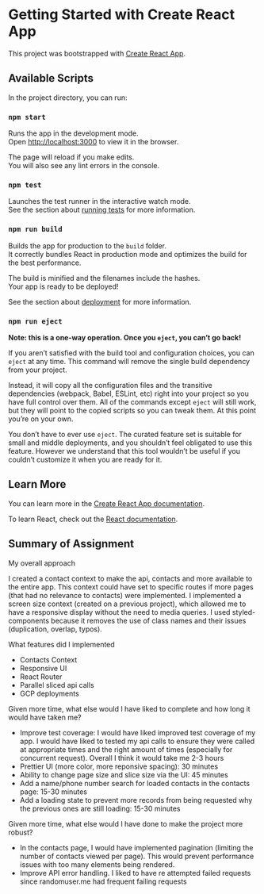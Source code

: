 # Getting Started with Create React App

This project was bootstrapped with [Create React App](https://github.com/facebook/create-react-app).

## Available Scripts

In the project directory, you can run:

### `npm start`

Runs the app in the development mode.\
Open [http://localhost:3000](http://localhost:3000) to view it in the browser.

The page will reload if you make edits.\
You will also see any lint errors in the console.

### `npm test`

Launches the test runner in the interactive watch mode.\
See the section about [running tests](https://facebook.github.io/create-react-app/docs/running-tests) for more information.

### `npm run build`

Builds the app for production to the `build` folder.\
It correctly bundles React in production mode and optimizes the build for the best performance.

The build is minified and the filenames include the hashes.\
Your app is ready to be deployed!

See the section about [deployment](https://facebook.github.io/create-react-app/docs/deployment) for more information.

### `npm run eject`

**Note: this is a one-way operation. Once you `eject`, you can’t go back!**

If you aren’t satisfied with the build tool and configuration choices, you can `eject` at any time. This command will remove the single build dependency from your project.

Instead, it will copy all the configuration files and the transitive dependencies (webpack, Babel, ESLint, etc) right into your project so you have full control over them. All of the commands except `eject` will still work, but they will point to the copied scripts so you can tweak them. At this point you’re on your own.

You don’t have to ever use `eject`. The curated feature set is suitable for small and middle deployments, and you shouldn’t feel obligated to use this feature. However we understand that this tool wouldn’t be useful if you couldn’t customize it when you are ready for it.

## Learn More

You can learn more in the [Create React App documentation](https://facebook.github.io/create-react-app/docs/getting-started).

To learn React, check out the [React documentation](https://reactjs.org/).

## Summary of Assignment

My overall approach

I created a contact context to make the api, contacts and more available to the entire app. This context could have set to specific routes if more pages (that had no relevance to contacts) were implemented. I implemented a screen size context (created on a previous project), which allowed me to have a responsive display without the need to media queries. I used styled-components because it removes the use of class names and their issues (duplication, overlap, typos).

What features did I implemented

- Contacts Context
- Responsive UI
- React Router
- Parallel sliced api calls
- GCP deployments

Given more time, what else would I have liked to complete and how long it would have taken me?

- Improve test coverage: I would have liked improved test coverage of my app. I would have liked to tested my api calls to ensure they were called at appropriate times and the right amount of times (especially for concurrent request). Overall I think it would take me 2-3 hours
- Prettier UI (more color, more reponsive spacing): 30 minutes
- Ability to change page size and slice size via the UI: 45 minutes
- Add a name/phone number search for loaded contacts in the contacts page: 15-30 minutes
- Add a loading state to prevent more records from being requested why the previous ones are still loading: 15-30 minutes

Given more time, what else would I have done to make the project more robust?

- In the contacts page, I would have implemented pagination (limiting the number of contacts viewed per page). This would prevent performance issues with too many elements being rendered.
- Improve API error handling. I liked to have re attempted failed requests since randomuser.me had frequent failing requests
